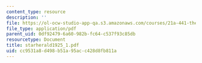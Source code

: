 ```yaml
---
content_type: resource
description: ''
file: https://ol-ocw-studio-app-qa.s3.amazonaws.com/courses/21a-441-the-conquest-of-america-spring-2004/cc9531a8d498b51a95acc428d8fb811a_starherald1925_1.pdf
file_type: application/pdf
parent_uid: 0df92479-6a60-982b-fc64-c537f93c85db
resourcetype: Document
title: starherald1925_1.pdf
uid: cc9531a8-d498-b51a-95ac-c428d8fb811a
---
```

